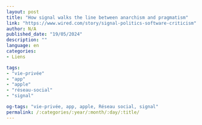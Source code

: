 ```yaml
---
layout: post
title: "How signal walks the line between anarchism and pragmatism"
link: "https://www.wired.com/story/signal-politics-software-criticism"
author: N/A
published_date: "19/05/2024"
description: ""
language: en
categories:
- Liens

tags:
- "vie-privée"
- "app"
- "apple"
- "réseau-social"
- "signal"

og-tags: "vie-privée, app, apple, Réseau social, signal"
permalink: /:categories/:year/:month/:day/:title/
---
```

